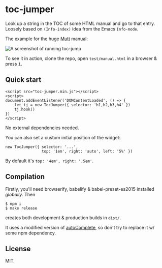 # toc-jumper

Look up a string in the TOC of some HTML manual and go to that entry.
Loosely based on `(Info-index)` idea from the Emacs `Info-mode`.

The example for the huge [Mutt](http://www.mutt.org/) manual:

![A screenshot of running toc-jump](https://raw.github.com/gromnitsky/toc-jumper/master/test/screenshot1.png)

To see it in action, clone the repo, open `test/manual.html` in a
browser & press <kbd>i</kbd>.

## Quick start

~~~
<script src="toc-jumper.min.js"></script>
<script>
document.addEventListener('DOMContentLoaded', () => {
	let tj = new TocJumper({ selector: 'h1,h2,h3,h4' })
	tj.hook()
})
</script>
~~~

No external dependencies needed.

You can also set a custom initial position of the widget:

	new TocJumper({ selector: '...',
                    top: '1em', right: 'auto', left: '5%' })

By default it's  `top: '4em', right: '.5em'`.


## Compilation

Firstly, you'll need browserify, babelify & babel-preset-es2015
installed _globally_. Then

	$ npm i
	$ make release

creates both development & production builds in `dist/`.

It uses a modified version of
[autoComplete](https://goodies.pixabay.com/javascript/auto-complete/demo.html),
so don't try to replace it w/ some npm dependency.

## License

MIT.
